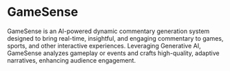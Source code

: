 # GameSense
GameSense is an AI-powered dynamic commentary generation system designed to bring real-time, insightful, and engaging commentary to games, sports, and other interactive experiences. Leveraging Generative AI, GameSense analyzes gameplay or events and crafts high-quality, adaptive narratives, enhancing audience engagement.
